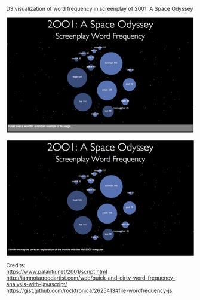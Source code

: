 D3 visualization of word frequency in screenplay of 2001: A Space Odyssey

![alt tag](https://github.com/jd009/d3-2001-space-odyssey-words/blob/master/screenshots/D3_visualization_2001_words.png)

![alt tag](https://github.com/jd009/d3-2001-space-odyssey-words/blob/master/screenshots/d3_words2.png)

Credits:  
https://www.palantir.net/2001/script.html  
http://iamnotagoodartist.com/web/quick-and-dirty-word-frequency-analysis-with-javascript/  
https://gist.github.com/rocktronica/2625413#file-wordfrequency-js  
